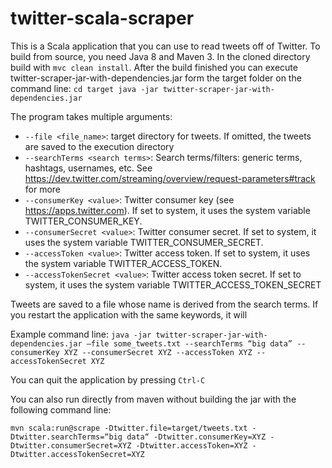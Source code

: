 # twitter-scala-scraper

This is a Scala application that you can use to read tweets off of Twitter. To build from source, you need Java 8 and Maven 3. In the cloned directory build with  `mvc clean install`. After the build finished you can execute twitter-scraper-jar-with-dependencies.jar form the target folder on the command line: 
`cd target
java -jar twitter-scraper-jar-with-dependencies.jar`

The program takes multiple arguments:
- `--file <file_name>`: target directory for tweets. If omitted, the tweets are saved to the execution directory
- `--searchTerms <search terms>`: Search terms/filters: generic terms, hashtags, usernames, etc. See https://dev.twitter.com/streaming/overview/request-parameters#track for more
- `--consumerKey <value>`: Twitter consumer key (see https://apps.twitter.com). If set to system, it uses the system variable TWITTER_CONSUMER_KEY.
- `--consumerSecret <value>`: Twitter consumer secret. If set to system, it uses the system variable TWITTER_CONSUMER_SECRET.
- `--accessToken <value>`: Twitter access token. If set to system, it uses the system variable TWITTER_ACCESS_TOKEN.
- `--accessTokenSecret <value>`: Twitter access token secret. If set to system, it uses the system variable TWITTER_ACCESS_TOKEN_SECRET

Tweets are saved to a file whose name is derived from the search terms. If you restart the application with the same keywords, it will 

Example command line:
`java -jar twitter-scraper-jar-with-dependencies.jar —file some_tweets.txt --searchTerms “big data” --consumerKey XYZ --consumerSecret XYZ --accessToken XYZ --accessTokenSecret XYZ`

You can quit the application by pressing `Ctrl-C`

You can also run directly from maven without building the jar with the following command line:

`mvn scala:run@scrape -Dtwitter.file=target/tweets.txt -Dtwitter.searchTerms=“big data“ -Dtwitter.consumerKey=XYZ -Dtwitter.consumerSecret=XYZ -Dtwitter.accessToken=XYZ -Dtwitter.accessTokenSecret=XYZ`


